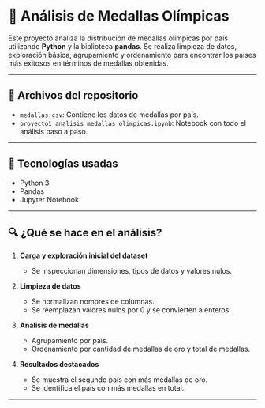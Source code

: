 # 🥇 Análisis de Medallas Olímpicas

Este proyecto analiza la distribución de medallas olímpicas por país utilizando **Python** y la biblioteca **pandas**. Se realiza limpieza de datos, exploración básica, agrupamiento y ordenamiento para encontrar los países más exitosos en términos de medallas obtenidas.

---

## 📁 Archivos del repositorio

- `medallas.csv`: Contiene los datos de medallas por país.
- `proyecto1_analisis_medallas_olimpicas.ipynb`: Notebook con todo el análisis paso a paso.

---

## 🔧 Tecnologías usadas

- Python 3
- Pandas
- Jupyter Notebook

---

## 🔍 ¿Qué se hace en el análisis?

1. **Carga y exploración inicial del dataset**
   - Se inspeccionan dimensiones, tipos de datos y valores nulos.

2. **Limpieza de datos**
   - Se normalizan nombres de columnas.
   - Se reemplazan valores nulos por 0 y se convierten a enteros.

3. **Análisis de medallas**
   - Agrupamiento por país.
   - Ordenamiento por cantidad de medallas de oro y total de medallas.

4. **Resultados destacados**
   - Se muestra el segundo país con más medallas de oro.
   - Se identifica el país con más medallas en total.

---
